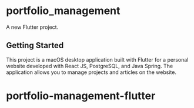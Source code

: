# portfolio_management

A new Flutter project.

## Getting Started

This project is a macOS desktop application built with Flutter for a personal website developed with React JS, PostgreSQL, and Java Spring. The application allows you to manage projects and articles on the website.
# portfolio-management-flutter
